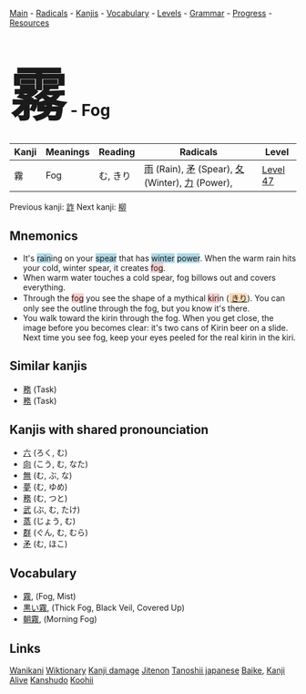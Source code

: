 <style> bigfont {font-size: 100px}</style>
[Main](../README.md) -
[Radicals](../radicals.md) -
[Kanjis](../kanjis.md) -
[Vocabulary](../vocabulary.md) -
[Levels](../levels.md) -
[Grammar](../grammar.md) - 
[Progress](../progress.md) -
[Resources](../resources.md)
# <bigfont> 霧</bigfont> - Fog 

| Kanji | Meanings | Reading | Radicals | Level |
| --- | --- | --- | --- | --- |
| 霧 | Fog | む, きり | [雨](../radicals/雨.md) (Rain), [矛](../radicals/矛.md) (Spear), [夂](../radicals/夂.md) (Winter), [力](../radicals/力.md) (Power),  | [Level 47](../levels/wk_level47.md) |

Previous kanji: [詐](詐.md) Next kanji: [柳](柳.md) 

## Mnemonics
 * It's <span style="background-color:#ADD8E6"> rain</span>ing on your <span style="background-color:#ADD8E6"> spear</span> that has <span style="background-color:#ADD8E6"> winter</span> <span style="background-color:#ADD8E6"> power</span>. When the warm rain hits your cold, winter spear, it creates <span style="background-color:#ffcccb"> fog</span>.
* When warm water touches a cold spear, fog billows out and covers everything.
* Through the <span style="background-color:#ffcccb"> fog</span> you see the shape of a mythical <span style="background-color:#ffcccb"> kiri</span>n (<span style="background-color:#fed8b1"> [きり](https://jisho.org/search/きり)</span>). You can only see the outline through the fog, but you know it's there.
* You walk toward the kirin through the fog. When you get close, the image before you becomes clear: it's two cans of Kirin beer on a slide.<br />Next time you see fog, keep your eyes peeled for the real kirin in the kiri.


## Similar kanjis
 * [務](務.md) (Task)
* [務](務.md) (Task)



## Kanjis with shared pronounciation
 * [六](六.md) (ろく, む)
* [向](向.md) (こう, む, なた)
* [無](無.md) (む, ぶ, な)
* [夢](夢.md) (む, ゆめ)
* [務](務.md) (む, つと)
* [武](武.md) (ぶ, む, たけ)
* [蒸](蒸.md) (じょう, む)
* [群](群.md) (ぐん, む, むら)
* [矛](矛.md) (む, ほこ)



## Vocabulary
 * [霧](../vocabulary/霧.md), (Fog, Mist)
* [黒い霧](../vocabulary/霧.md), (Thick Fog, Black Veil, Covered Up)
* [朝霧](../vocabulary/霧.md), (Morning Fog)




## Links 


[Wanikani](https://www.wanikani.com/kanji/霧)
[Wiktionary](https://en.wiktionary.org/wiki/霧)
[Kanji damage](http://www.kanjidamage.com/kanji/search?utf8=✓&q=霧)
[Jitenon](https://jitenon.com/kanji/霧)
[Tanoshii japanese](https://www.tanoshiijapanese.com/dictionary/kanji.cfm?k=霧)
[Baike](https://baike.baidu.com/item/霧),
[Kanji Alive](https://app.kanjialive.com/霧)
[Kanshudo](https://www.kanshudo.com/searchmn?q=霧)
[Koohii](https://kanji.koohii.com/study/kanji/霧)
